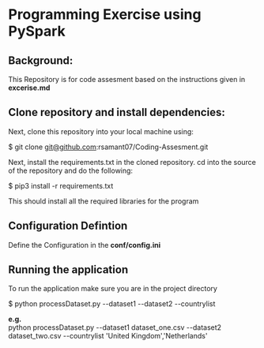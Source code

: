# Programming Exercise using PySpark

## Background:
This Repository is for code assesment based on the instructions given in **excerise.md**

## Clone repository and install dependencies:

Next, clone this repository into your local machine using:

$ git clone git@github.com:rsamant07/Coding-Assesment.git

Next, install the requirements.txt in the cloned repository. cd into the source of the repository and do the following:

$ pip3 install -r requirements.txt

This should install all the required libraries for the program

## Configuration Defintion

Define the Configuration in the **conf/config.ini**

## Running the application
To run the application make sure you are in the project directory

$ python processDataset.py --dataset1 <dataset1Path> --dataset2 <dataset2Path> --countrylist <CountriesList>
  
**e.g.**   
python processDataset.py --dataset1 dataset_one.csv --dataset2 dataset_two.csv --countrylist 'United Kingdom','Netherlands'
  

